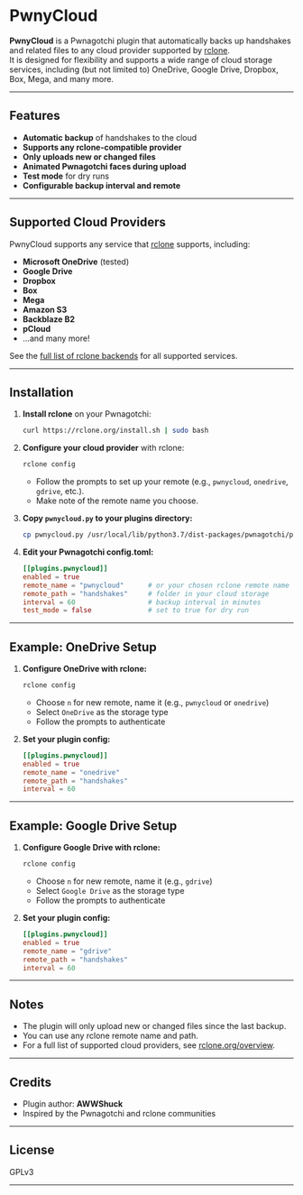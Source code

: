 # PwnyCloud

**PwnyCloud** is a Pwnagotchi plugin that automatically backs up handshakes and related files to any cloud provider supported by [rclone](https://rclone.org/).  
It is designed for flexibility and supports a wide range of cloud storage services, including (but not limited to) OneDrive, Google Drive, Dropbox, Box, Mega, and many more.

---

## Features

- **Automatic backup** of handshakes to the cloud
- **Supports any rclone-compatible provider**
- **Only uploads new or changed files**
- **Animated Pwnagotchi faces during upload**
- **Test mode** for dry runs
- **Configurable backup interval and remote**

---

## Supported Cloud Providers

PwnyCloud supports any service that [rclone](https://rclone.org/) supports, including:

- **Microsoft OneDrive** (tested)
- **Google Drive**
- **Dropbox**
- **Box**
- **Mega**
- **Amazon S3**
- **Backblaze B2**
- **pCloud**
- ...and many more!

See the [full list of rclone backends](https://rclone.org/overview/) for all supported services.

---

## Installation

1. **Install rclone** on your Pwnagotchi:
    ```sh
    curl https://rclone.org/install.sh | sudo bash
    ```

2. **Configure your cloud provider** with rclone:
    ```sh
    rclone config
    ```
    - Follow the prompts to set up your remote (e.g., `pwnycloud`, `onedrive`, `gdrive`, etc.).
    - Make note of the remote name you choose.

3. **Copy `pwnycloud.py` to your plugins directory:**
    ```sh
    cp pwnycloud.py /usr/local/lib/python3.7/dist-packages/pwnagotchi/plugins/  # adjust path as needed
    ```

4. **Edit your Pwnagotchi config.toml:**
    ```toml
    [[plugins.pwnycloud]]
    enabled = true
    remote_name = "pwnycloud"      # or your chosen rclone remote name
    remote_path = "handshakes"     # folder in your cloud storage
    interval = 60                  # backup interval in minutes
    test_mode = false              # set to true for dry run
    ```

---

## Example: OneDrive Setup

1. **Configure OneDrive with rclone:**
    ```sh
    rclone config
    ```
    - Choose `n` for new remote, name it (e.g., `pwnycloud` or `onedrive`)
    - Select `OneDrive` as the storage type
    - Follow the prompts to authenticate

2. **Set your plugin config:**
    ```toml
    [[plugins.pwnycloud]]
    enabled = true
    remote_name = "onedrive"
    remote_path = "handshakes"
    interval = 60
    ```

---

## Example: Google Drive Setup

1. **Configure Google Drive with rclone:**
    ```sh
    rclone config
    ```
    - Choose `n` for new remote, name it (e.g., `gdrive`)
    - Select `Google Drive` as the storage type
    - Follow the prompts to authenticate

2. **Set your plugin config:**
    ```toml
    [[plugins.pwnycloud]]
    enabled = true
    remote_name = "gdrive"
    remote_path = "handshakes"
    interval = 60
    ```

---

## Notes

- The plugin will only upload new or changed files since the last backup.
- You can use any rclone remote name and path.
- For a full list of supported cloud providers, see [rclone.org/overview](https://rclone.org/overview/).

---

## Credits

- Plugin author: **AWWShuck**
- Inspired by the Pwnagotchi and rclone communities

---

## License

GPLv3

---
